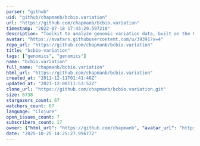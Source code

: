 ```yaml
---
parser: "github"
uid: "github/chapmanb/bcbio.variation"
url: "https://github.com/chapmanb/bcbio.variation"
timestamp: "2022-07-18 17:43:29.597210"
description: "Toolkit to analyze genomic variation data, built on the GATK with Clojure"
avatar: "https://avatars.githubusercontent.com/u/39391?v=4"
repo_url: "https://github.com/chapmanb/bcbio.variation"
title: "bcbio‑variation"
tags: ["genomics", "genomics"]
name: "bcbio.variation"
full_name: "chapmanb/bcbio.variation"
html_url: "https://github.com/chapmanb/bcbio.variation"
created_at: "2011-12-11T01:41:48Z"
updated_at: "2021-12-08T11:53:52Z"
clone_url: "https://github.com/chapmanb/bcbio.variation.git"
size: 6738
stargazers_count: 67
watchers_count: 67
language: "Clojure"
open_issues_count: 7
subscribers_count: 17
owner: {"html_url": "https://github.com/chapmanb", "avatar_url": "https://avatars.githubusercontent.com/u/39391?v=4", "login": "chapmanb", "type": "User"}
date: "2025-10-25 14:25:27.996772"
---
```

